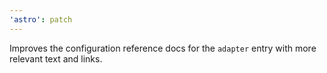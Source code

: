 ```yaml
---
'astro': patch
---
```


Improves the configuration reference docs for the `adapter` entry with more relevant text and links.
